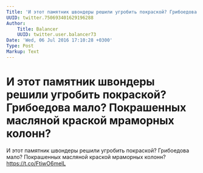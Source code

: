 ```yaml
---
Title: 'И этот памятник швондеры решили угробить покраской? Грибоедова мало? Покрашенных масляной краской мраморных колонн?'
UUID: twitter.750693401629196288
Author:
    Title: Balancer
    UUID: twitter.user.balancer73
Date: 'Wed, 06 Jul 2016 17:10:28 +0300'
Type: Post
Markup: Text
---
```


# И этот памятник швондеры решили угробить покраской? Грибоедова мало? Покрашенных масляной краской мраморных колонн?

И этот памятник швондеры решили угробить покраской?
Грибоедова мало? Покрашенных масляной краской мраморных
колонн? https://t.co/FtiwO6melL